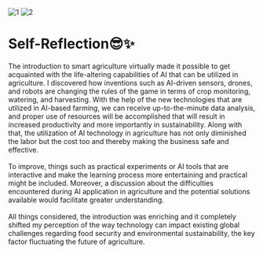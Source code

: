 ![1](https://github.com/user-attachments/assets/cb08a205-36a3-4655-974e-f1070766462f)
![2](https://github.com/user-attachments/assets/20db294f-b3b7-40de-b854-fed1933ec466)
# Self-Reflection😎✨
The introduction to smart agriculture virtually made it possible to get acquainted with the life-altering capabilities of AI that can be utilized in agriculture. I discovered how inventions such as AI-driven sensors, drones, and robots are changing the rules of the game in terms of crop monitoring, watering, and harvesting. With the help of the new technologies that are utilized in AI-based farming, we can receive up-to-the-minute data analysis, and proper use of resources will be accomplished that will result in increased productivity and more importantly in sustainability. Along with that, the utilization of AI technology in agriculture has not only diminished the labor but the cost too and thereby making the business safe and effective.\
\
To improve, things such as practical experiments or AI tools that are interactive and make the learning process more entertaining and practical might be included. Moreover, a discussion about the difficulties encountered during AI application in agriculture and the potential solutions available would facilitate greater understanding.\
\
All things considered, the introduction was enriching and it completely shifted my perception of the way technology can impact existing global challenges regarding food security and environmental sustainability, the key factor fluctuating the future of agriculture.
